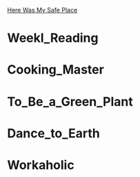 [Here Was My Safe Place](https://fishfourteen.github.io/)
# Weekl_Reading
# Cooking_Master
# To_Be_a_Green_Plant
# Dance_to_Earth
# Workaholic
